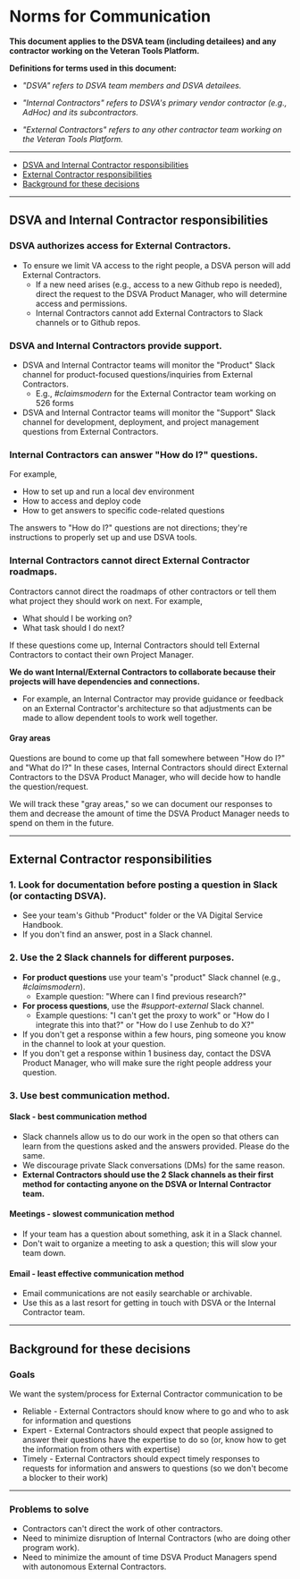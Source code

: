 # Norms for Communication

**This document applies to the DSVA team (including detailees) and any contractor working on the Veteran Tools Platform.**

**Definitions for terms used in this document:**

* *"DSVA" refers to DSVA team members and DSVA detailees.*

* *"Internal Contractors" refers to DSVA's primary vendor contractor (e.g., AdHoc) and its subcontractors.*

* *"External Contractors" refers to any other contractor team working on the Veteran Tools Platform.*

<hr>

* [DSVA and Internal Contractor responsibilities](#dsva-and-internal-contractor-responsibilities)
* [External Contractor responsibilities](#external-contractor-responsibilities)
* [Background for these decisions](#background-for-these-decisions)

<hr>


## DSVA and Internal Contractor responsibilities

### DSVA authorizes access for External Contractors.

* To ensure we limit VA access to the right people, a DSVA person will add External Contractors.
  * If a new need arises (e.g., access to a new Github repo is needed), direct the request to the DSVA Product Manager, who will determine access and permissions.
  * Internal Contractors cannot add External Contractors to Slack channels or to Github repos.

### DSVA and Internal Contractors provide support.
* DSVA and Internal Contractor teams will monitor the "Product" Slack channel for product-focused questions/inquiries from External Contractors.
  * E.g., *#claimsmodern* for the External Contractor team working on 526 forms
* DSVA and Internal Contractor teams will monitor the "Support" Slack channel for development, deployment, and project management questions from External Contractors.


### Internal Contractors can answer "How do I?" questions.

For example,
* How to set up and run a local dev environment
* How to access and deploy code
* How to get answers to specific code-related questions

The answers to "How do I?" questions are not directions; they're instructions to properly set up and use DSVA tools.


### Internal Contractors cannot direct External Contractor roadmaps.

Contractors cannot direct the roadmaps of other contractors or tell them what project they should work on next. For example,
* What should I be working on?
* What task should I do next?

If these questions come up, Internal Contractors should tell External Contractors to contact their own Project Manager.

**We do want Internal/External Contractors to collaborate because their projects will have dependencies and connections.**
* For example, an Internal Contractor may provide guidance or feedback on an External Contractor's architecture so that adjustments can be made to allow dependent tools to work well together.


#### Gray areas

Questions are bound to come up that fall somewhere between "How do I?" and "What do I?" In these cases, Internal Contractors should direct External Contractors to the DSVA Product Manager, who will decide how to handle the question/request.

We will track these "gray areas," so we can document our responses to them and decrease the amount of time the DSVA Product Manager needs to spend on them in the future.


<hr>


## External Contractor responsibilities

### 1. Look for documentation before posting a question in Slack (or contacting DSVA).
* See your team's Github "Product" folder or the VA Digital Service Handbook.
* If you don't find an answer, post in a Slack channel.


### 2. Use the 2 Slack channels for different purposes.

* **For product questions** use your team's "product" Slack channel (e.g., *#claimsmodern*).
  * Example question: "Where can I find previous research?"
* **For process questions**, use the *#support-external* Slack channel.
  * Example questions: "I can't get the proxy to work" or "How do I integrate this into that?" or "How do I use Zenhub to do X?"
* If you don't get a response within a few hours, ping someone you know in the channel to look at your question.
* If you don't get a response within 1 business day, contact the DSVA Product Manager, who will make sure the right people address your question.


### 3. Use best communication method.

#### Slack - best communication method
* Slack channels allow us to do our work in the open so that others can learn from the questions asked and the answers provided. Please do the same.
* We discourage private Slack conversations (DMs) for the same reason.
* **External Contractors should use the 2 Slack channels as their first method for contacting anyone on the DSVA or Internal Contractor team.**


#### Meetings - slowest communication method
* If your team has a question about something, ask it in a Slack channel.
* Don't wait to organize a meeting to ask a question; this will slow your team down.


#### Email - least effective communication method
* Email communications are not easily searchable or archivable.
* Use this as a last resort for getting in touch with DSVA or the Internal Contractor team.


<hr>

## Background for these decisions

### Goals

We want the system/process for External Contractor communication to be

* Reliable - External Contractors should know where to go and who to ask for information and questions
* Expert - External Contractors should expect that people assigned to answer their questions have the expertise to do so (or, know how to get the information from others with expertise)
* Timely - External Contractors should expect timely responses to requests for information and answers to questions (so we don't become a blocker to their work)

<hr>

### Problems to solve

* Contractors can't direct the work of other contractors.
* Need to minimize disruption of Internal Contractors (who are doing other program work).
* Need to minimize the amount of time DSVA Product Managers spend with autonomous External Contractors.
